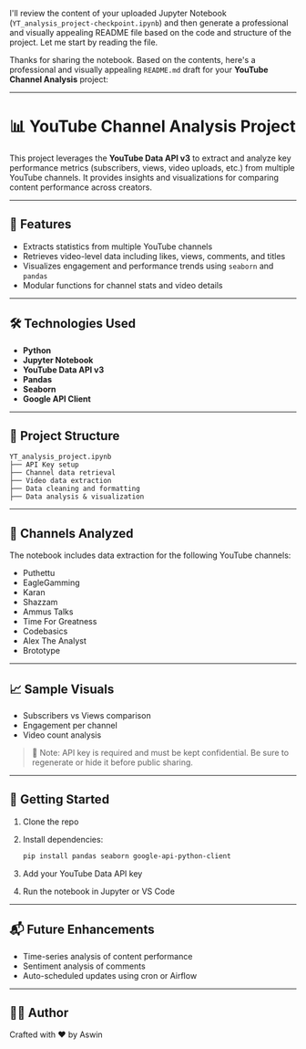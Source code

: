 I'll review the content of your uploaded Jupyter Notebook (`YT_analysis_project-checkpoint.ipynb`) and then generate a professional and visually appealing README file based on the code and structure of the project. Let me start by reading the file.


Thanks for sharing the notebook. Based on the contents, here's a professional and visually appealing `README.md` draft for your **YouTube Channel Analysis** project:

---

# 📊 YouTube Channel Analysis Project

This project leverages the **YouTube Data API v3** to extract and analyze key performance metrics (subscribers, views, video uploads, etc.) from multiple YouTube channels. It provides insights and visualizations for comparing content performance across creators.

---

## 🚀 Features

* Extracts statistics from multiple YouTube channels
* Retrieves video-level data including likes, views, comments, and titles
* Visualizes engagement and performance trends using `seaborn` and `pandas`
* Modular functions for channel stats and video details

---

## 🛠️ Technologies Used

* **Python**
* **Jupyter Notebook**
* **YouTube Data API v3**
* **Pandas**
* **Seaborn**
* **Google API Client**

---

## 📂 Project Structure

```
YT_analysis_project.ipynb
├── API Key setup
├── Channel data retrieval
├── Video data extraction
├── Data cleaning and formatting
├── Data analysis & visualization
```

---

## 📡 Channels Analyzed

The notebook includes data extraction for the following YouTube channels:

* Puthettu
* EagleGamming
* Karan
* Shazzam
* Ammus Talks
* Time For Greatness
* Codebasics
* Alex The Analyst
* Brototype

---

## 📈 Sample Visuals

* Subscribers vs Views comparison
* Engagement per channel
* Video count analysis

> 📌 Note: API key is required and must be kept confidential. Be sure to regenerate or hide it before public sharing.

---

## 🧪 Getting Started

1. Clone the repo
2. Install dependencies:

   ```bash
   pip install pandas seaborn google-api-python-client
   ```
3. Add your YouTube Data API key
4. Run the notebook in Jupyter or VS Code

---

## 📬 Future Enhancements

* Time-series analysis of content performance
* Sentiment analysis of comments
* Auto-scheduled updates using cron or Airflow

---

## 🧑‍💻 Author

Crafted with ❤️ by Aswin

